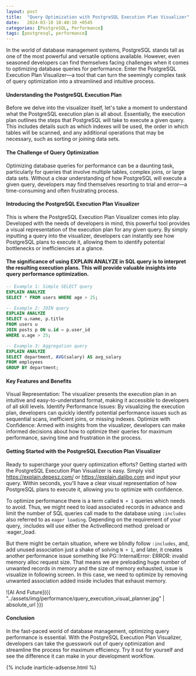 ```yaml
---
layout: post
title:  "Query Optimization with PostgreSQL Execution Plan Visualizer"
date:   2024-03-10 10:40:10 +0545
categories: [PostgreSQL, Performance]
tags: [postgresql, performance]
---
```


In the world of database management systems, PostgreSQL stands tall as one of the most powerful and versatile options available. However, even seasoned developers can find themselves facing challenges when it comes to optimizing database queries for performance. Enter the PostgreSQL Execution Plan Visualizer—a tool that can turn the seemingly complex task of query optimization into a streamlined and intuitive process.

#### Understanding the PostgreSQL Execution Plan

Before we delve into the visualizer itself, let's take a moment to understand what the PostgreSQL execution plan is all about. Essentially, the execution plan outlines the steps that PostgreSQL will take to execute a given query. This includes details such as which indexes will be used, the order in which tables will be scanned, and any additional operations that may be necessary, such as sorting or joining data sets.

#### The Challenge of Query Optimization

Optimizing database queries for performance can be a daunting task, particularly for queries that involve multiple tables, complex joins, or large data sets. Without a clear understanding of how PostgreSQL will execute a given query, developers may find themselves resorting to trial and error—a time-consuming and often frustrating process.

#### Introducing the PostgreSQL Execution Plan Visualizer

This is where the PostgreSQL Execution Plan Visualizer comes into play. Developed with the needs of developers in mind, this powerful tool provides a visual representation of the execution plan for any given query. By simply inputting a query into the visualizer, developers can instantly see how PostgreSQL plans to execute it, allowing them to identify potential bottlenecks or inefficiencies at a glance.

#### The significance of using EXPLAIN ANALYZE in SQL query is to interpret the resulting execution plans. This will provide valuable insights into query performance optimization.


```Sql
-- Example 1: Simple SELECT query
EXPLAIN ANALYZE
SELECT * FROM users WHERE age > 25;

-- Example 2: JOIN query
EXPLAIN ANALYZE
SELECT u.name, p.title
FROM users u
JOIN posts p ON u.id = p.user_id
WHERE u.age > 25;

-- Example 3: Aggregation query
EXPLAIN ANALYZE
SELECT department, AVG(salary) AS avg_salary
FROM employees
GROUP BY department;
```

#### Key Features and Benefits

Visual Representation: The visualizer presents the execution plan in an intuitive and easy-to-understand format, making it accessible to developers of all skill levels.
Identify Performance Issues: By visualizing the execution plan, developers can quickly identify potential performance issues such as sequential scans, inefficient joins, or missing indexes.
Optimize with Confidence: Armed with insights from the visualizer, developers can make informed decisions about how to optimize their queries for maximum performance, saving time and frustration in the process.

#### Getting Started with the PostgreSQL Execution Plan Visualizer

Ready to supercharge your query optimization efforts? Getting started with the PostgreSQL Execution Plan Visualizer is easy. Simply visit https://explain.depesz.com/ or https://explain.dalibo.com and input your query. Within seconds, you'll have a clear visual representation of how PostgreSQL plans to execute it, allowing you to optimize with confidence.

To optimize performance there is a term called `N + 1` queries which needs to avoid. Thus, we might need to load associated records in advance and limit the number of SQL queries call made to the database using `:includes` also referred to as `eager loading`. Depending on the requirement of your query, :includes will use either the ActiveRecord method :preload or :eager_load.

But there might be certain situation, where we blindly follow `:includes`, and, add unused association just a shake of solving `N + 1`, and later, it creates another performance issue something like PG::InternalError: ERROR: invalid memory alloc request size. That means we are preloading huge number of unwanted records in memory and the size of memory exhausted, issue is visualize in following screen. In this case, we need to optimize by removing unwanted association added inside includes that exhaust memory.

![AI And Future]({{ "../assets/img/performance/query_execution_visual_planner.jpg" | absolute_url }})

#### Conclusion

In the fast-paced world of database management, optimizing query performance is essential. With the PostgreSQL Execution Plan Visualizer, developers can take the guesswork out of query optimization and streamline the process for maximum efficiency. Try it out for yourself and see the difference it can make in your development workflow.

{% include inarticle-adsense.html %}
